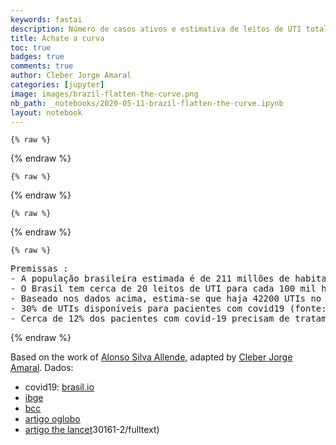 ```yaml
---
keywords: fastai
description: Número de casos ativos e estimativa de leitos de UTI total e para pacientes covid-19
title: Achate a curva
toc: true
badges: true
comments: true
author: Cleber Jorge Amaral
categories: [jupyter]
image: images/brazil-flatten-the-curve.png
nb_path: _notebooks/2020-05-11-brazil-flatten-the-curve.ipynb
layout: notebook
---
```


<!--
#################################################
### THIS FILE WAS AUTOGENERATED! DO NOT EDIT! ###
#################################################
# file to edit: _notebooks/2020-05-11-brazil-flatten-the-curve.ipynb
-->

<div class="container" id="notebook-container">
        
    {% raw %}
    
<div class="cell border-box-sizing code_cell rendered">

</div>
    {% endraw %}

    {% raw %}
    
<div class="cell border-box-sizing code_cell rendered">

<div class="output_wrapper">
<div class="output">

<div class="output_area">


<div class="output_html rendered_html output_subarea output_execute_result">

<div id="altair-viz-250227a512f149839917bbe70cc0fc7e"></div>
<script type="text/javascript">
  (function(spec, embedOpt){
    let outputDiv = document.currentScript.previousElementSibling;
    if (outputDiv.id !== "altair-viz-250227a512f149839917bbe70cc0fc7e") {
      outputDiv = document.getElementById("altair-viz-250227a512f149839917bbe70cc0fc7e");
    }
    const paths = {
      "vega": "https://cdn.jsdelivr.net/npm//vega@5?noext",
      "vega-lib": "https://cdn.jsdelivr.net/npm//vega-lib?noext",
      "vega-lite": "https://cdn.jsdelivr.net/npm//vega-lite@4.8.1?noext",
      "vega-embed": "https://cdn.jsdelivr.net/npm//vega-embed@6?noext",
    };

    function loadScript(lib) {
      return new Promise(function(resolve, reject) {
        var s = document.createElement('script');
        s.src = paths[lib];
        s.async = true;
        s.onload = () => resolve(paths[lib]);
        s.onerror = () => reject(`Error loading script: ${paths[lib]}`);
        document.getElementsByTagName("head")[0].appendChild(s);
      });
    }

    function showError(err) {
      outputDiv.innerHTML = `<div class="error" style="color:red;">${err}</div>`;
      throw err;
    }

    function displayChart(vegaEmbed) {
      vegaEmbed(outputDiv, spec, embedOpt)
        .catch(err => showError(`Javascript Error: ${err.message}<br>This usually means there's a typo in your chart specification. See the javascript console for the full traceback.`));
    }

    if(typeof define === "function" && define.amd) {
      requirejs.config({paths});
      require(["vega-embed"], displayChart, err => showError(`Error loading script: ${err.message}`));
    } else if (typeof vegaEmbed === "function") {
      displayChart(vegaEmbed);
    } else {
      loadScript("vega")
        .then(() => loadScript("vega-lite"))
        .then(() => loadScript("vega-embed"))
        .catch(showError)
        .then(() => displayChart(vegaEmbed));
    }
  })({"config": {"view": {"continuousWidth": 400, "continuousHeight": 300}}, "hconcat": [{"layer": [{"data": {"name": "data-e6527492c3ae2d87a84191bd69ef04b0"}, "mark": "bar", "encoding": {"color": {"condition": {"type": "nominal", "field": "Pacientes", "legend": null, "scale": {"scheme": "tableau20"}, "selection": "selector001"}, "value": "lightgray"}, "order": {"type": "nominal", "field": "Pacientes", "sort": "ascending"}, "tooltip": [{"type": "nominal", "field": "Data"}, {"type": "quantitative", "field": "Casos Ativos"}], "x": {"type": "ordinal", "axis": {"title": "Data"}, "field": "Data"}, "y": {"type": "quantitative", "axis": {"title": "Casos Ativos"}, "field": "Casos Ativos"}}, "height": 400, "selection": {"selector001": {"type": "multi", "fields": ["Pacientes"], "on": "mouseover"}}, "title": ["Achate a curva - apenas os ativos que estima-se que precisem de UTI", " * ver premissas"], "width": 600}, {"data": {"name": "data-a8e258c4b98eac00fc6306dfd7e88f80"}, "mark": {"type": "rule", "color": "#E15759", "strokeWidth": 2}, "encoding": {"y": {"type": "quantitative", "field": "y"}}}, {"data": {"name": "data-a8e258c4b98eac00fc6306dfd7e88f80"}, "mark": {"type": "text", "align": "left", "color": "#E15759", "dy": 10, "strokeWidth": 1, "x": 5}, "encoding": {"text": {"value": "UTIs para pacientes COVID19: 12660"}, "y": {"type": "quantitative", "field": "y"}}}]}, {"data": {"name": "data-e6527492c3ae2d87a84191bd69ef04b0"}, "mark": "point", "encoding": {"color": {"condition": {"type": "nominal", "field": "Pacientes", "legend": null, "scale": {"scheme": "tableau20"}, "selection": "selector001"}, "value": "lightgray"}, "y": {"type": "nominal", "axis": {"orient": "right"}, "field": "Pacientes"}}}], "$schema": "https://vega.github.io/schema/vega-lite/v4.8.1.json", "datasets": {"data-e6527492c3ae2d87a84191bd69ef04b0": [{"Estado": "actives", "Data": "01/22/20", "Casos Ativos": 0.0, "Pacientes": "Precisam de UTI"}, {"Estado": "actives", "Data": "01/23/20", "Casos Ativos": 0.0, "Pacientes": "Precisam de UTI"}, {"Estado": "actives", "Data": "01/24/20", "Casos Ativos": 0.0, "Pacientes": "Precisam de UTI"}, {"Estado": "actives", "Data": "01/25/20", "Casos Ativos": 0.0, "Pacientes": "Precisam de UTI"}, {"Estado": "actives", "Data": "01/26/20", "Casos Ativos": 0.0, "Pacientes": "Precisam de UTI"}, {"Estado": "actives", "Data": "01/27/20", "Casos Ativos": 0.0, "Pacientes": "Precisam de UTI"}, {"Estado": "actives", "Data": "01/28/20", "Casos Ativos": 0.0, "Pacientes": "Precisam de UTI"}, {"Estado": "actives", "Data": "01/29/20", "Casos Ativos": 0.0, "Pacientes": "Precisam de UTI"}, {"Estado": "actives", "Data": "01/30/20", "Casos Ativos": 0.0, "Pacientes": "Precisam de UTI"}, {"Estado": "actives", "Data": "01/31/20", "Casos Ativos": 0.0, "Pacientes": "Precisam de UTI"}, {"Estado": "actives", "Data": "02/01/20", "Casos Ativos": 0.0, "Pacientes": "Precisam de UTI"}, {"Estado": "actives", "Data": "02/02/20", "Casos Ativos": 0.0, "Pacientes": "Precisam de UTI"}, {"Estado": "actives", "Data": "02/03/20", "Casos Ativos": 0.0, "Pacientes": "Precisam de UTI"}, {"Estado": "actives", "Data": "02/04/20", "Casos Ativos": 0.0, "Pacientes": "Precisam de UTI"}, {"Estado": "actives", "Data": "02/05/20", "Casos Ativos": 0.0, "Pacientes": "Precisam de UTI"}, {"Estado": "actives", "Data": "02/06/20", "Casos Ativos": 0.0, "Pacientes": "Precisam de UTI"}, {"Estado": "actives", "Data": "02/07/20", "Casos Ativos": 0.0, "Pacientes": "Precisam de UTI"}, {"Estado": "actives", "Data": "02/08/20", "Casos Ativos": 0.0, "Pacientes": "Precisam de UTI"}, {"Estado": "actives", "Data": "02/09/20", "Casos Ativos": 0.0, "Pacientes": "Precisam de UTI"}, {"Estado": "actives", "Data": "02/10/20", "Casos Ativos": 0.0, "Pacientes": "Precisam de UTI"}, {"Estado": "actives", "Data": "02/11/20", "Casos Ativos": 0.0, "Pacientes": "Precisam de UTI"}, {"Estado": "actives", "Data": "02/12/20", "Casos Ativos": 0.0, "Pacientes": "Precisam de UTI"}, {"Estado": "actives", "Data": "02/13/20", "Casos Ativos": 0.0, "Pacientes": "Precisam de UTI"}, {"Estado": "actives", "Data": "02/14/20", "Casos Ativos": 0.0, "Pacientes": "Precisam de UTI"}, {"Estado": "actives", "Data": "02/15/20", "Casos Ativos": 0.0, "Pacientes": "Precisam de UTI"}, {"Estado": "actives", "Data": "02/16/20", "Casos Ativos": 0.0, "Pacientes": "Precisam de UTI"}, {"Estado": "actives", "Data": "02/17/20", "Casos Ativos": 0.0, "Pacientes": "Precisam de UTI"}, {"Estado": "actives", "Data": "02/18/20", "Casos Ativos": 0.0, "Pacientes": "Precisam de UTI"}, {"Estado": "actives", "Data": "02/19/20", "Casos Ativos": 0.0, "Pacientes": "Precisam de UTI"}, {"Estado": "actives", "Data": "02/20/20", "Casos Ativos": 0.0, "Pacientes": "Precisam de UTI"}, {"Estado": "actives", "Data": "02/21/20", "Casos Ativos": 0.0, "Pacientes": "Precisam de UTI"}, {"Estado": "actives", "Data": "02/22/20", "Casos Ativos": 0.0, "Pacientes": "Precisam de UTI"}, {"Estado": "actives", "Data": "02/23/20", "Casos Ativos": 0.0, "Pacientes": "Precisam de UTI"}, {"Estado": "actives", "Data": "02/24/20", "Casos Ativos": 0.0, "Pacientes": "Precisam de UTI"}, {"Estado": "actives", "Data": "02/25/20", "Casos Ativos": 0.0, "Pacientes": "Precisam de UTI"}, {"Estado": "actives", "Data": "02/26/20", "Casos Ativos": 0.12, "Pacientes": "Precisam de UTI"}, {"Estado": "actives", "Data": "02/27/20", "Casos Ativos": 0.12, "Pacientes": "Precisam de UTI"}, {"Estado": "actives", "Data": "02/28/20", "Casos Ativos": 0.12, "Pacientes": "Precisam de UTI"}, {"Estado": "actives", "Data": "02/29/20", "Casos Ativos": 0.24, "Pacientes": "Precisam de UTI"}, {"Estado": "actives", "Data": "03/01/20", "Casos Ativos": 0.24, "Pacientes": "Precisam de UTI"}, {"Estado": "actives", "Data": "03/02/20", "Casos Ativos": 0.24, "Pacientes": "Precisam de UTI"}, {"Estado": "actives", "Data": "03/03/20", "Casos Ativos": 0.24, "Pacientes": "Precisam de UTI"}, {"Estado": "actives", "Data": "03/04/20", "Casos Ativos": 0.48, "Pacientes": "Precisam de UTI"}, {"Estado": "actives", "Data": "03/05/20", "Casos Ativos": 0.48, "Pacientes": "Precisam de UTI"}, {"Estado": "actives", "Data": "03/06/20", "Casos Ativos": 1.56, "Pacientes": "Precisam de UTI"}, {"Estado": "actives", "Data": "03/07/20", "Casos Ativos": 1.56, "Pacientes": "Precisam de UTI"}, {"Estado": "actives", "Data": "03/08/20", "Casos Ativos": 2.4, "Pacientes": "Precisam de UTI"}, {"Estado": "actives", "Data": "03/09/20", "Casos Ativos": 3.0, "Pacientes": "Precisam de UTI"}, {"Estado": "actives", "Data": "03/10/20", "Casos Ativos": 3.7199999999999998, "Pacientes": "Precisam de UTI"}, {"Estado": "actives", "Data": "03/11/20", "Casos Ativos": 4.56, "Pacientes": "Precisam de UTI"}, {"Estado": "actives", "Data": "03/12/20", "Casos Ativos": 6.24, "Pacientes": "Precisam de UTI"}, {"Estado": "actives", "Data": "03/13/20", "Casos Ativos": 18.12, "Pacientes": "Precisam de UTI"}, {"Estado": "actives", "Data": "03/14/20", "Casos Ativos": 18.12, "Pacientes": "Precisam de UTI"}, {"Estado": "actives", "Data": "03/15/20", "Casos Ativos": 19.439999999999998, "Pacientes": "Precisam de UTI"}, {"Estado": "actives", "Data": "03/16/20", "Casos Ativos": 23.88, "Pacientes": "Precisam de UTI"}, {"Estado": "actives", "Data": "03/17/20", "Casos Ativos": 38.28, "Pacientes": "Precisam de UTI"}, {"Estado": "actives", "Data": "03/18/20", "Casos Ativos": 44.4, "Pacientes": "Precisam de UTI"}, {"Estado": "actives", "Data": "03/19/20", "Casos Ativos": 74.28, "Pacientes": "Precisam de UTI"}, {"Estado": "actives", "Data": "03/20/20", "Casos Ativos": 94.92, "Pacientes": "Precisam de UTI"}, {"Estado": "actives", "Data": "03/21/20", "Casos Ativos": 122.28, "Pacientes": "Precisam de UTI"}, {"Estado": "actives", "Data": "03/22/20", "Casos Ativos": 185.28, "Pacientes": "Precisam de UTI"}, {"Estado": "actives", "Data": "03/23/20", "Casos Ativos": 230.64, "Pacientes": "Precisam de UTI"}, {"Estado": "actives", "Data": "03/24/20", "Casos Ativos": 269.4, "Pacientes": "Precisam de UTI"}, {"Estado": "actives", "Data": "03/25/20", "Casos Ativos": 306.24, "Pacientes": "Precisam de UTI"}, {"Estado": "actives", "Data": "03/26/20", "Casos Ativos": 357.47999999999996, "Pacientes": "Precisam de UTI"}, {"Estado": "actives", "Data": "03/27/20", "Casos Ativos": 409.32, "Pacientes": "Precisam de UTI"}, {"Estado": "actives", "Data": "03/28/20", "Casos Ativos": 467.76, "Pacientes": "Precisam de UTI"}, {"Estado": "actives", "Data": "03/29/20", "Casos Ativos": 510.0, "Pacientes": "Precisam de UTI"}, {"Estado": "actives", "Data": "03/30/20", "Casos Ativos": 535.0799999999999, "Pacientes": "Precisam de UTI"}, {"Estado": "actives", "Data": "03/31/20", "Casos Ativos": 670.8, "Pacientes": "Precisam de UTI"}, {"Estado": "actives", "Data": "04/01/20", "Casos Ativos": 805.0799999999999, "Pacientes": "Precisam de UTI"}, {"Estado": "actives", "Data": "04/02/20", "Casos Ativos": 950.04, "Pacientes": "Precisam de UTI"}, {"Estado": "actives", "Data": "04/03/20", "Casos Ativos": 1071.48, "Pacientes": "Precisam de UTI"}, {"Estado": "actives", "Data": "04/04/20", "Casos Ativos": 1227.96, "Pacientes": "Precisam de UTI"}, {"Estado": "actives", "Data": "04/05/20", "Casos Ativos": 1320.36, "Pacientes": "Precisam de UTI"}, {"Estado": "actives", "Data": "04/06/20", "Casos Ativos": 1444.08, "Pacientes": "Precisam de UTI"}, {"Estado": "actives", "Data": "04/07/20", "Casos Ativos": 1668.84, "Pacientes": "Precisam de UTI"}, {"Estado": "actives", "Data": "04/08/20", "Casos Ativos": 1925.1599999999999, "Pacientes": "Precisam de UTI"}, {"Estado": "actives", "Data": "04/09/20", "Casos Ativos": 2150.2799999999997, "Pacientes": "Precisam de UTI"}, {"Estado": "actives", "Data": "04/10/20", "Casos Ativos": 2335.7999999999997, "Pacientes": "Precisam de UTI"}, {"Estado": "actives", "Data": "04/11/20", "Casos Ativos": 2466.48, "Pacientes": "Precisam de UTI"}, {"Estado": "actives", "Data": "04/12/20", "Casos Ativos": 2642.2799999999997, "Pacientes": "Precisam de UTI"}, {"Estado": "actives", "Data": "04/13/20", "Casos Ativos": 2790.8399999999997, "Pacientes": "Precisam de UTI"}, {"Estado": "actives", "Data": "04/14/20", "Casos Ativos": 2665.92, "Pacientes": "Precisam de UTI"}, {"Estado": "actives", "Data": "04/15/20", "Casos Ativos": 1715.28, "Pacientes": "Precisam de UTI"}, {"Estado": "actives", "Data": "04/16/20", "Casos Ativos": 1967.8799999999999, "Pacientes": "Precisam de UTI"}, {"Estado": "actives", "Data": "04/17/20", "Casos Ativos": 2358.72, "Pacientes": "Precisam de UTI"}, {"Estado": "actives", "Data": "04/18/20", "Casos Ativos": 2715.8399999999997, "Pacientes": "Precisam de UTI"}, {"Estado": "actives", "Data": "04/19/20", "Casos Ativos": 1982.8799999999999, "Pacientes": "Precisam de UTI"}, {"Estado": "actives", "Data": "04/20/20", "Casos Ativos": 2233.56, "Pacientes": "Precisam de UTI"}, {"Estado": "actives", "Data": "04/21/20", "Casos Ativos": 2410.56, "Pacientes": "Precisam de UTI"}, {"Estado": "actives", "Data": "04/22/20", "Casos Ativos": 2452.68, "Pacientes": "Precisam de UTI"}, {"Estado": "actives", "Data": "04/23/20", "Casos Ativos": 2815.56, "Pacientes": "Precisam de UTI"}, {"Estado": "actives", "Data": "04/24/20", "Casos Ativos": 3166.56, "Pacientes": "Precisam de UTI"}, {"Estado": "actives", "Data": "04/25/20", "Casos Ativos": 3619.68, "Pacientes": "Precisam de UTI"}, {"Estado": "actives", "Data": "04/26/20", "Casos Ativos": 3953.7599999999998, "Pacientes": "Precisam de UTI"}, {"Estado": "actives", "Data": "04/27/20", "Casos Ativos": 4356.48, "Pacientes": "Precisam de UTI"}, {"Estado": "actives", "Data": "04/28/20", "Casos Ativos": 4882.92, "Pacientes": "Precisam de UTI"}, {"Estado": "actives", "Data": "04/29/20", "Casos Ativos": 5466.36, "Pacientes": "Precisam de UTI"}, {"Estado": "actives", "Data": "04/30/20", "Casos Ativos": 6150.24, "Pacientes": "Precisam de UTI"}, {"Estado": "actives", "Data": "05/01/20", "Casos Ativos": 6499.5599999999995, "Pacientes": "Precisam de UTI"}, {"Estado": "actives", "Data": "05/02/20", "Casos Ativos": 6739.5599999999995, "Pacientes": "Precisam de UTI"}, {"Estado": "actives", "Data": "05/03/20", "Casos Ativos": 7060.2, "Pacientes": "Precisam de UTI"}, {"Estado": "actives", "Data": "05/04/20", "Casos Ativos": 7536.599999999999, "Pacientes": "Precisam de UTI"}, {"Estado": "actives", "Data": "05/05/20", "Casos Ativos": 8068.08, "Pacientes": "Precisam de UTI"}, {"Estado": "actives", "Data": "05/06/20", "Casos Ativos": 9028.92, "Pacientes": "Precisam de UTI"}, {"Estado": "actives", "Data": "05/07/20", "Casos Ativos": 9650.76, "Pacientes": "Precisam de UTI"}, {"Estado": "actives", "Data": "05/08/20", "Casos Ativos": 10511.64, "Pacientes": "Precisam de UTI"}, {"Estado": "actives", "Data": "05/09/20", "Casos Ativos": 11325.119999999999, "Pacientes": "Precisam de UTI"}, {"Estado": "actives", "Data": "05/10/20", "Casos Ativos": 11729.039999999999, "Pacientes": "Precisam de UTI"}], "data-a8e258c4b98eac00fc6306dfd7e88f80": [{"y": 12660.0}]}}, {"mode": "vega-lite"});
</script>
</div>

</div>

</div>
</div>

</div>
    {% endraw %}

    {% raw %}
    
<div class="cell border-box-sizing code_cell rendered">

<div class="output_wrapper">
<div class="output">

<div class="output_area">


<div class="output_html rendered_html output_subarea output_execute_result">

<div id="altair-viz-179b58ebe14349128d677128edd9dc77"></div>
<script type="text/javascript">
  (function(spec, embedOpt){
    let outputDiv = document.currentScript.previousElementSibling;
    if (outputDiv.id !== "altair-viz-179b58ebe14349128d677128edd9dc77") {
      outputDiv = document.getElementById("altair-viz-179b58ebe14349128d677128edd9dc77");
    }
    const paths = {
      "vega": "https://cdn.jsdelivr.net/npm//vega@5?noext",
      "vega-lib": "https://cdn.jsdelivr.net/npm//vega-lib?noext",
      "vega-lite": "https://cdn.jsdelivr.net/npm//vega-lite@4.8.1?noext",
      "vega-embed": "https://cdn.jsdelivr.net/npm//vega-embed@6?noext",
    };

    function loadScript(lib) {
      return new Promise(function(resolve, reject) {
        var s = document.createElement('script');
        s.src = paths[lib];
        s.async = true;
        s.onload = () => resolve(paths[lib]);
        s.onerror = () => reject(`Error loading script: ${paths[lib]}`);
        document.getElementsByTagName("head")[0].appendChild(s);
      });
    }

    function showError(err) {
      outputDiv.innerHTML = `<div class="error" style="color:red;">${err}</div>`;
      throw err;
    }

    function displayChart(vegaEmbed) {
      vegaEmbed(outputDiv, spec, embedOpt)
        .catch(err => showError(`Javascript Error: ${err.message}<br>This usually means there's a typo in your chart specification. See the javascript console for the full traceback.`));
    }

    if(typeof define === "function" && define.amd) {
      requirejs.config({paths});
      require(["vega-embed"], displayChart, err => showError(`Error loading script: ${err.message}`));
    } else if (typeof vegaEmbed === "function") {
      displayChart(vegaEmbed);
    } else {
      loadScript("vega")
        .then(() => loadScript("vega-lite"))
        .then(() => loadScript("vega-embed"))
        .catch(showError)
        .then(() => displayChart(vegaEmbed));
    }
  })({"config": {"view": {"continuousWidth": 400, "continuousHeight": 300}}, "hconcat": [{"layer": [{"data": {"name": "data-48439591784aeef7e84be910f09f6bb3"}, "mark": "bar", "encoding": {"color": {"condition": {"type": "nominal", "field": "Pacientes", "legend": null, "scale": {"scheme": "tableau20"}, "selection": "selector002"}, "value": "lightgray"}, "order": {"type": "nominal", "field": "Pacientes", "sort": "ascending"}, "tooltip": [{"type": "nominal", "field": "Data"}, {"type": "quantitative", "field": "Casos Ativos"}], "x": {"type": "ordinal", "axis": {"title": "Data"}, "field": "Data"}, "y": {"type": "quantitative", "axis": {"title": "Casos Ativos"}, "field": "Casos Ativos"}}, "height": 400, "selection": {"selector002": {"type": "multi", "fields": ["Pacientes"], "on": "mouseover"}}, "title": ["Achate a curva - todos os casos ativos", " * ver premissas"], "width": 600}, {"data": {"name": "data-a8e258c4b98eac00fc6306dfd7e88f80"}, "mark": {"type": "rule", "color": "#E15759", "strokeWidth": 2}, "encoding": {"y": {"type": "quantitative", "field": "y"}}}, {"data": {"name": "data-a8e258c4b98eac00fc6306dfd7e88f80"}, "mark": {"type": "text", "align": "left", "color": "#E15759", "dy": 10, "strokeWidth": 1, "x": 5}, "encoding": {"text": {"value": "UTIs para pacientes COVID19: 12660"}, "y": {"type": "quantitative", "field": "y"}}}, {"data": {"name": "data-ccc60f8fdcefd8b36dd3343a5cd4dba5"}, "mark": {"type": "rule", "color": "#F28E2B", "strokeWidth": 2}, "encoding": {"y": {"type": "quantitative", "field": "y"}}}, {"data": {"name": "data-ccc60f8fdcefd8b36dd3343a5cd4dba5"}, "mark": {"type": "text", "align": "left", "color": "#E15759", "dy": 10, "strokeWidth": 1, "x": 5}, "encoding": {"text": {"value": "Total de UTIs: 42200"}, "y": {"type": "quantitative", "field": "y"}}}]}, {"data": {"name": "data-48439591784aeef7e84be910f09f6bb3"}, "mark": "point", "encoding": {"color": {"condition": {"type": "nominal", "field": "Pacientes", "legend": null, "scale": {"scheme": "tableau20"}, "selection": "selector002"}, "value": "lightgray"}, "y": {"type": "nominal", "axis": {"orient": "right"}, "field": "Pacientes"}}}], "$schema": "https://vega.github.io/schema/vega-lite/v4.8.1.json", "datasets": {"data-48439591784aeef7e84be910f09f6bb3": [{"Estado": "actives", "Data": "01/22/20", "Casos Ativos": 0.0, "Pacientes": "Precisam de UTI"}, {"Estado": "actives", "Data": "01/23/20", "Casos Ativos": 0.0, "Pacientes": "Precisam de UTI"}, {"Estado": "actives", "Data": "01/24/20", "Casos Ativos": 0.0, "Pacientes": "Precisam de UTI"}, {"Estado": "actives", "Data": "01/25/20", "Casos Ativos": 0.0, "Pacientes": "Precisam de UTI"}, {"Estado": "actives", "Data": "01/26/20", "Casos Ativos": 0.0, "Pacientes": "Precisam de UTI"}, {"Estado": "actives", "Data": "01/27/20", "Casos Ativos": 0.0, "Pacientes": "Precisam de UTI"}, {"Estado": "actives", "Data": "01/28/20", "Casos Ativos": 0.0, "Pacientes": "Precisam de UTI"}, {"Estado": "actives", "Data": "01/29/20", "Casos Ativos": 0.0, "Pacientes": "Precisam de UTI"}, {"Estado": "actives", "Data": "01/30/20", "Casos Ativos": 0.0, "Pacientes": "Precisam de UTI"}, {"Estado": "actives", "Data": "01/31/20", "Casos Ativos": 0.0, "Pacientes": "Precisam de UTI"}, {"Estado": "actives", "Data": "02/01/20", "Casos Ativos": 0.0, "Pacientes": "Precisam de UTI"}, {"Estado": "actives", "Data": "02/02/20", "Casos Ativos": 0.0, "Pacientes": "Precisam de UTI"}, {"Estado": "actives", "Data": "02/03/20", "Casos Ativos": 0.0, "Pacientes": "Precisam de UTI"}, {"Estado": "actives", "Data": "02/04/20", "Casos Ativos": 0.0, "Pacientes": "Precisam de UTI"}, {"Estado": "actives", "Data": "02/05/20", "Casos Ativos": 0.0, "Pacientes": "Precisam de UTI"}, {"Estado": "actives", "Data": "02/06/20", "Casos Ativos": 0.0, "Pacientes": "Precisam de UTI"}, {"Estado": "actives", "Data": "02/07/20", "Casos Ativos": 0.0, "Pacientes": "Precisam de UTI"}, {"Estado": "actives", "Data": "02/08/20", "Casos Ativos": 0.0, "Pacientes": "Precisam de UTI"}, {"Estado": "actives", "Data": "02/09/20", "Casos Ativos": 0.0, "Pacientes": "Precisam de UTI"}, {"Estado": "actives", "Data": "02/10/20", "Casos Ativos": 0.0, "Pacientes": "Precisam de UTI"}, {"Estado": "actives", "Data": "02/11/20", "Casos Ativos": 0.0, "Pacientes": "Precisam de UTI"}, {"Estado": "actives", "Data": "02/12/20", "Casos Ativos": 0.0, "Pacientes": "Precisam de UTI"}, {"Estado": "actives", "Data": "02/13/20", "Casos Ativos": 0.0, "Pacientes": "Precisam de UTI"}, {"Estado": "actives", "Data": "02/14/20", "Casos Ativos": 0.0, "Pacientes": "Precisam de UTI"}, {"Estado": "actives", "Data": "02/15/20", "Casos Ativos": 0.0, "Pacientes": "Precisam de UTI"}, {"Estado": "actives", "Data": "02/16/20", "Casos Ativos": 0.0, "Pacientes": "Precisam de UTI"}, {"Estado": "actives", "Data": "02/17/20", "Casos Ativos": 0.0, "Pacientes": "Precisam de UTI"}, {"Estado": "actives", "Data": "02/18/20", "Casos Ativos": 0.0, "Pacientes": "Precisam de UTI"}, {"Estado": "actives", "Data": "02/19/20", "Casos Ativos": 0.0, "Pacientes": "Precisam de UTI"}, {"Estado": "actives", "Data": "02/20/20", "Casos Ativos": 0.0, "Pacientes": "Precisam de UTI"}, {"Estado": "actives", "Data": "02/21/20", "Casos Ativos": 0.0, "Pacientes": "Precisam de UTI"}, {"Estado": "actives", "Data": "02/22/20", "Casos Ativos": 0.0, "Pacientes": "Precisam de UTI"}, {"Estado": "actives", "Data": "02/23/20", "Casos Ativos": 0.0, "Pacientes": "Precisam de UTI"}, {"Estado": "actives", "Data": "02/24/20", "Casos Ativos": 0.0, "Pacientes": "Precisam de UTI"}, {"Estado": "actives", "Data": "02/25/20", "Casos Ativos": 0.0, "Pacientes": "Precisam de UTI"}, {"Estado": "actives", "Data": "02/26/20", "Casos Ativos": 0.12, "Pacientes": "Precisam de UTI"}, {"Estado": "actives", "Data": "02/27/20", "Casos Ativos": 0.12, "Pacientes": "Precisam de UTI"}, {"Estado": "actives", "Data": "02/28/20", "Casos Ativos": 0.12, "Pacientes": "Precisam de UTI"}, {"Estado": "actives", "Data": "02/29/20", "Casos Ativos": 0.24, "Pacientes": "Precisam de UTI"}, {"Estado": "actives", "Data": "03/01/20", "Casos Ativos": 0.24, "Pacientes": "Precisam de UTI"}, {"Estado": "actives", "Data": "03/02/20", "Casos Ativos": 0.24, "Pacientes": "Precisam de UTI"}, {"Estado": "actives", "Data": "03/03/20", "Casos Ativos": 0.24, "Pacientes": "Precisam de UTI"}, {"Estado": "actives", "Data": "03/04/20", "Casos Ativos": 0.48, "Pacientes": "Precisam de UTI"}, {"Estado": "actives", "Data": "03/05/20", "Casos Ativos": 0.48, "Pacientes": "Precisam de UTI"}, {"Estado": "actives", "Data": "03/06/20", "Casos Ativos": 1.56, "Pacientes": "Precisam de UTI"}, {"Estado": "actives", "Data": "03/07/20", "Casos Ativos": 1.56, "Pacientes": "Precisam de UTI"}, {"Estado": "actives", "Data": "03/08/20", "Casos Ativos": 2.4, "Pacientes": "Precisam de UTI"}, {"Estado": "actives", "Data": "03/09/20", "Casos Ativos": 3.0, "Pacientes": "Precisam de UTI"}, {"Estado": "actives", "Data": "03/10/20", "Casos Ativos": 3.7199999999999998, "Pacientes": "Precisam de UTI"}, {"Estado": "actives", "Data": "03/11/20", "Casos Ativos": 4.56, "Pacientes": "Precisam de UTI"}, {"Estado": "actives", "Data": "03/12/20", "Casos Ativos": 6.24, "Pacientes": "Precisam de UTI"}, {"Estado": "actives", "Data": "03/13/20", "Casos Ativos": 18.12, "Pacientes": "Precisam de UTI"}, {"Estado": "actives", "Data": "03/14/20", "Casos Ativos": 18.12, "Pacientes": "Precisam de UTI"}, {"Estado": "actives", "Data": "03/15/20", "Casos Ativos": 19.439999999999998, "Pacientes": "Precisam de UTI"}, {"Estado": "actives", "Data": "03/16/20", "Casos Ativos": 23.88, "Pacientes": "Precisam de UTI"}, {"Estado": "actives", "Data": "03/17/20", "Casos Ativos": 38.28, "Pacientes": "Precisam de UTI"}, {"Estado": "actives", "Data": "03/18/20", "Casos Ativos": 44.4, "Pacientes": "Precisam de UTI"}, {"Estado": "actives", "Data": "03/19/20", "Casos Ativos": 74.28, "Pacientes": "Precisam de UTI"}, {"Estado": "actives", "Data": "03/20/20", "Casos Ativos": 94.92, "Pacientes": "Precisam de UTI"}, {"Estado": "actives", "Data": "03/21/20", "Casos Ativos": 122.28, "Pacientes": "Precisam de UTI"}, {"Estado": "actives", "Data": "03/22/20", "Casos Ativos": 185.28, "Pacientes": "Precisam de UTI"}, {"Estado": "actives", "Data": "03/23/20", "Casos Ativos": 230.64, "Pacientes": "Precisam de UTI"}, {"Estado": "actives", "Data": "03/24/20", "Casos Ativos": 269.4, "Pacientes": "Precisam de UTI"}, {"Estado": "actives", "Data": "03/25/20", "Casos Ativos": 306.24, "Pacientes": "Precisam de UTI"}, {"Estado": "actives", "Data": "03/26/20", "Casos Ativos": 357.47999999999996, "Pacientes": "Precisam de UTI"}, {"Estado": "actives", "Data": "03/27/20", "Casos Ativos": 409.32, "Pacientes": "Precisam de UTI"}, {"Estado": "actives", "Data": "03/28/20", "Casos Ativos": 467.76, "Pacientes": "Precisam de UTI"}, {"Estado": "actives", "Data": "03/29/20", "Casos Ativos": 510.0, "Pacientes": "Precisam de UTI"}, {"Estado": "actives", "Data": "03/30/20", "Casos Ativos": 535.0799999999999, "Pacientes": "Precisam de UTI"}, {"Estado": "actives", "Data": "03/31/20", "Casos Ativos": 670.8, "Pacientes": "Precisam de UTI"}, {"Estado": "actives", "Data": "04/01/20", "Casos Ativos": 805.0799999999999, "Pacientes": "Precisam de UTI"}, {"Estado": "actives", "Data": "04/02/20", "Casos Ativos": 950.04, "Pacientes": "Precisam de UTI"}, {"Estado": "actives", "Data": "04/03/20", "Casos Ativos": 1071.48, "Pacientes": "Precisam de UTI"}, {"Estado": "actives", "Data": "04/04/20", "Casos Ativos": 1227.96, "Pacientes": "Precisam de UTI"}, {"Estado": "actives", "Data": "04/05/20", "Casos Ativos": 1320.36, "Pacientes": "Precisam de UTI"}, {"Estado": "actives", "Data": "04/06/20", "Casos Ativos": 1444.08, "Pacientes": "Precisam de UTI"}, {"Estado": "actives", "Data": "04/07/20", "Casos Ativos": 1668.84, "Pacientes": "Precisam de UTI"}, {"Estado": "actives", "Data": "04/08/20", "Casos Ativos": 1925.1599999999999, "Pacientes": "Precisam de UTI"}, {"Estado": "actives", "Data": "04/09/20", "Casos Ativos": 2150.2799999999997, "Pacientes": "Precisam de UTI"}, {"Estado": "actives", "Data": "04/10/20", "Casos Ativos": 2335.7999999999997, "Pacientes": "Precisam de UTI"}, {"Estado": "actives", "Data": "04/11/20", "Casos Ativos": 2466.48, "Pacientes": "Precisam de UTI"}, {"Estado": "actives", "Data": "04/12/20", "Casos Ativos": 2642.2799999999997, "Pacientes": "Precisam de UTI"}, {"Estado": "actives", "Data": "04/13/20", "Casos Ativos": 2790.8399999999997, "Pacientes": "Precisam de UTI"}, {"Estado": "actives", "Data": "04/14/20", "Casos Ativos": 2665.92, "Pacientes": "Precisam de UTI"}, {"Estado": "actives", "Data": "04/15/20", "Casos Ativos": 1715.28, "Pacientes": "Precisam de UTI"}, {"Estado": "actives", "Data": "04/16/20", "Casos Ativos": 1967.8799999999999, "Pacientes": "Precisam de UTI"}, {"Estado": "actives", "Data": "04/17/20", "Casos Ativos": 2358.72, "Pacientes": "Precisam de UTI"}, {"Estado": "actives", "Data": "04/18/20", "Casos Ativos": 2715.8399999999997, "Pacientes": "Precisam de UTI"}, {"Estado": "actives", "Data": "04/19/20", "Casos Ativos": 1982.8799999999999, "Pacientes": "Precisam de UTI"}, {"Estado": "actives", "Data": "04/20/20", "Casos Ativos": 2233.56, "Pacientes": "Precisam de UTI"}, {"Estado": "actives", "Data": "04/21/20", "Casos Ativos": 2410.56, "Pacientes": "Precisam de UTI"}, {"Estado": "actives", "Data": "04/22/20", "Casos Ativos": 2452.68, "Pacientes": "Precisam de UTI"}, {"Estado": "actives", "Data": "04/23/20", "Casos Ativos": 2815.56, "Pacientes": "Precisam de UTI"}, {"Estado": "actives", "Data": "04/24/20", "Casos Ativos": 3166.56, "Pacientes": "Precisam de UTI"}, {"Estado": "actives", "Data": "04/25/20", "Casos Ativos": 3619.68, "Pacientes": "Precisam de UTI"}, {"Estado": "actives", "Data": "04/26/20", "Casos Ativos": 3953.7599999999998, "Pacientes": "Precisam de UTI"}, {"Estado": "actives", "Data": "04/27/20", "Casos Ativos": 4356.48, "Pacientes": "Precisam de UTI"}, {"Estado": "actives", "Data": "04/28/20", "Casos Ativos": 4882.92, "Pacientes": "Precisam de UTI"}, {"Estado": "actives", "Data": "04/29/20", "Casos Ativos": 5466.36, "Pacientes": "Precisam de UTI"}, {"Estado": "actives", "Data": "04/30/20", "Casos Ativos": 6150.24, "Pacientes": "Precisam de UTI"}, {"Estado": "actives", "Data": "05/01/20", "Casos Ativos": 6499.5599999999995, "Pacientes": "Precisam de UTI"}, {"Estado": "actives", "Data": "05/02/20", "Casos Ativos": 6739.5599999999995, "Pacientes": "Precisam de UTI"}, {"Estado": "actives", "Data": "05/03/20", "Casos Ativos": 7060.2, "Pacientes": "Precisam de UTI"}, {"Estado": "actives", "Data": "05/04/20", "Casos Ativos": 7536.599999999999, "Pacientes": "Precisam de UTI"}, {"Estado": "actives", "Data": "05/05/20", "Casos Ativos": 8068.08, "Pacientes": "Precisam de UTI"}, {"Estado": "actives", "Data": "05/06/20", "Casos Ativos": 9028.92, "Pacientes": "Precisam de UTI"}, {"Estado": "actives", "Data": "05/07/20", "Casos Ativos": 9650.76, "Pacientes": "Precisam de UTI"}, {"Estado": "actives", "Data": "05/08/20", "Casos Ativos": 10511.64, "Pacientes": "Precisam de UTI"}, {"Estado": "actives", "Data": "05/09/20", "Casos Ativos": 11325.119999999999, "Pacientes": "Precisam de UTI"}, {"Estado": "actives", "Data": "05/10/20", "Casos Ativos": 11729.039999999999, "Pacientes": "Precisam de UTI"}, {"Estado": "actives", "Data": "01/22/20", "Casos Ativos": 0.0, "Pacientes": "Sem necessidade de UTI"}, {"Estado": "actives", "Data": "01/23/20", "Casos Ativos": 0.0, "Pacientes": "Sem necessidade de UTI"}, {"Estado": "actives", "Data": "01/24/20", "Casos Ativos": 0.0, "Pacientes": "Sem necessidade de UTI"}, {"Estado": "actives", "Data": "01/25/20", "Casos Ativos": 0.0, "Pacientes": "Sem necessidade de UTI"}, {"Estado": "actives", "Data": "01/26/20", "Casos Ativos": 0.0, "Pacientes": "Sem necessidade de UTI"}, {"Estado": "actives", "Data": "01/27/20", "Casos Ativos": 0.0, "Pacientes": "Sem necessidade de UTI"}, {"Estado": "actives", "Data": "01/28/20", "Casos Ativos": 0.0, "Pacientes": "Sem necessidade de UTI"}, {"Estado": "actives", "Data": "01/29/20", "Casos Ativos": 0.0, "Pacientes": "Sem necessidade de UTI"}, {"Estado": "actives", "Data": "01/30/20", "Casos Ativos": 0.0, "Pacientes": "Sem necessidade de UTI"}, {"Estado": "actives", "Data": "01/31/20", "Casos Ativos": 0.0, "Pacientes": "Sem necessidade de UTI"}, {"Estado": "actives", "Data": "02/01/20", "Casos Ativos": 0.0, "Pacientes": "Sem necessidade de UTI"}, {"Estado": "actives", "Data": "02/02/20", "Casos Ativos": 0.0, "Pacientes": "Sem necessidade de UTI"}, {"Estado": "actives", "Data": "02/03/20", "Casos Ativos": 0.0, "Pacientes": "Sem necessidade de UTI"}, {"Estado": "actives", "Data": "02/04/20", "Casos Ativos": 0.0, "Pacientes": "Sem necessidade de UTI"}, {"Estado": "actives", "Data": "02/05/20", "Casos Ativos": 0.0, "Pacientes": "Sem necessidade de UTI"}, {"Estado": "actives", "Data": "02/06/20", "Casos Ativos": 0.0, "Pacientes": "Sem necessidade de UTI"}, {"Estado": "actives", "Data": "02/07/20", "Casos Ativos": 0.0, "Pacientes": "Sem necessidade de UTI"}, {"Estado": "actives", "Data": "02/08/20", "Casos Ativos": 0.0, "Pacientes": "Sem necessidade de UTI"}, {"Estado": "actives", "Data": "02/09/20", "Casos Ativos": 0.0, "Pacientes": "Sem necessidade de UTI"}, {"Estado": "actives", "Data": "02/10/20", "Casos Ativos": 0.0, "Pacientes": "Sem necessidade de UTI"}, {"Estado": "actives", "Data": "02/11/20", "Casos Ativos": 0.0, "Pacientes": "Sem necessidade de UTI"}, {"Estado": "actives", "Data": "02/12/20", "Casos Ativos": 0.0, "Pacientes": "Sem necessidade de UTI"}, {"Estado": "actives", "Data": "02/13/20", "Casos Ativos": 0.0, "Pacientes": "Sem necessidade de UTI"}, {"Estado": "actives", "Data": "02/14/20", "Casos Ativos": 0.0, "Pacientes": "Sem necessidade de UTI"}, {"Estado": "actives", "Data": "02/15/20", "Casos Ativos": 0.0, "Pacientes": "Sem necessidade de UTI"}, {"Estado": "actives", "Data": "02/16/20", "Casos Ativos": 0.0, "Pacientes": "Sem necessidade de UTI"}, {"Estado": "actives", "Data": "02/17/20", "Casos Ativos": 0.0, "Pacientes": "Sem necessidade de UTI"}, {"Estado": "actives", "Data": "02/18/20", "Casos Ativos": 0.0, "Pacientes": "Sem necessidade de UTI"}, {"Estado": "actives", "Data": "02/19/20", "Casos Ativos": 0.0, "Pacientes": "Sem necessidade de UTI"}, {"Estado": "actives", "Data": "02/20/20", "Casos Ativos": 0.0, "Pacientes": "Sem necessidade de UTI"}, {"Estado": "actives", "Data": "02/21/20", "Casos Ativos": 0.0, "Pacientes": "Sem necessidade de UTI"}, {"Estado": "actives", "Data": "02/22/20", "Casos Ativos": 0.0, "Pacientes": "Sem necessidade de UTI"}, {"Estado": "actives", "Data": "02/23/20", "Casos Ativos": 0.0, "Pacientes": "Sem necessidade de UTI"}, {"Estado": "actives", "Data": "02/24/20", "Casos Ativos": 0.0, "Pacientes": "Sem necessidade de UTI"}, {"Estado": "actives", "Data": "02/25/20", "Casos Ativos": 0.0, "Pacientes": "Sem necessidade de UTI"}, {"Estado": "actives", "Data": "02/26/20", "Casos Ativos": 0.88, "Pacientes": "Sem necessidade de UTI"}, {"Estado": "actives", "Data": "02/27/20", "Casos Ativos": 0.88, "Pacientes": "Sem necessidade de UTI"}, {"Estado": "actives", "Data": "02/28/20", "Casos Ativos": 0.88, "Pacientes": "Sem necessidade de UTI"}, {"Estado": "actives", "Data": "02/29/20", "Casos Ativos": 1.76, "Pacientes": "Sem necessidade de UTI"}, {"Estado": "actives", "Data": "03/01/20", "Casos Ativos": 1.76, "Pacientes": "Sem necessidade de UTI"}, {"Estado": "actives", "Data": "03/02/20", "Casos Ativos": 1.76, "Pacientes": "Sem necessidade de UTI"}, {"Estado": "actives", "Data": "03/03/20", "Casos Ativos": 1.76, "Pacientes": "Sem necessidade de UTI"}, {"Estado": "actives", "Data": "03/04/20", "Casos Ativos": 3.52, "Pacientes": "Sem necessidade de UTI"}, {"Estado": "actives", "Data": "03/05/20", "Casos Ativos": 3.52, "Pacientes": "Sem necessidade de UTI"}, {"Estado": "actives", "Data": "03/06/20", "Casos Ativos": 11.44, "Pacientes": "Sem necessidade de UTI"}, {"Estado": "actives", "Data": "03/07/20", "Casos Ativos": 11.44, "Pacientes": "Sem necessidade de UTI"}, {"Estado": "actives", "Data": "03/08/20", "Casos Ativos": 17.6, "Pacientes": "Sem necessidade de UTI"}, {"Estado": "actives", "Data": "03/09/20", "Casos Ativos": 22.0, "Pacientes": "Sem necessidade de UTI"}, {"Estado": "actives", "Data": "03/10/20", "Casos Ativos": 27.28, "Pacientes": "Sem necessidade de UTI"}, {"Estado": "actives", "Data": "03/11/20", "Casos Ativos": 33.44, "Pacientes": "Sem necessidade de UTI"}, {"Estado": "actives", "Data": "03/12/20", "Casos Ativos": 45.76, "Pacientes": "Sem necessidade de UTI"}, {"Estado": "actives", "Data": "03/13/20", "Casos Ativos": 132.88, "Pacientes": "Sem necessidade de UTI"}, {"Estado": "actives", "Data": "03/14/20", "Casos Ativos": 132.88, "Pacientes": "Sem necessidade de UTI"}, {"Estado": "actives", "Data": "03/15/20", "Casos Ativos": 142.56, "Pacientes": "Sem necessidade de UTI"}, {"Estado": "actives", "Data": "03/16/20", "Casos Ativos": 175.12, "Pacientes": "Sem necessidade de UTI"}, {"Estado": "actives", "Data": "03/17/20", "Casos Ativos": 280.72, "Pacientes": "Sem necessidade de UTI"}, {"Estado": "actives", "Data": "03/18/20", "Casos Ativos": 325.6, "Pacientes": "Sem necessidade de UTI"}, {"Estado": "actives", "Data": "03/19/20", "Casos Ativos": 544.72, "Pacientes": "Sem necessidade de UTI"}, {"Estado": "actives", "Data": "03/20/20", "Casos Ativos": 696.08, "Pacientes": "Sem necessidade de UTI"}, {"Estado": "actives", "Data": "03/21/20", "Casos Ativos": 896.72, "Pacientes": "Sem necessidade de UTI"}, {"Estado": "actives", "Data": "03/22/20", "Casos Ativos": 1358.72, "Pacientes": "Sem necessidade de UTI"}, {"Estado": "actives", "Data": "03/23/20", "Casos Ativos": 1691.36, "Pacientes": "Sem necessidade de UTI"}, {"Estado": "actives", "Data": "03/24/20", "Casos Ativos": 1975.6, "Pacientes": "Sem necessidade de UTI"}, {"Estado": "actives", "Data": "03/25/20", "Casos Ativos": 2245.76, "Pacientes": "Sem necessidade de UTI"}, {"Estado": "actives", "Data": "03/26/20", "Casos Ativos": 2621.52, "Pacientes": "Sem necessidade de UTI"}, {"Estado": "actives", "Data": "03/27/20", "Casos Ativos": 3001.68, "Pacientes": "Sem necessidade de UTI"}, {"Estado": "actives", "Data": "03/28/20", "Casos Ativos": 3430.2400000000002, "Pacientes": "Sem necessidade de UTI"}, {"Estado": "actives", "Data": "03/29/20", "Casos Ativos": 3740.0, "Pacientes": "Sem necessidade de UTI"}, {"Estado": "actives", "Data": "03/30/20", "Casos Ativos": 3923.92, "Pacientes": "Sem necessidade de UTI"}, {"Estado": "actives", "Data": "03/31/20", "Casos Ativos": 4919.2, "Pacientes": "Sem necessidade de UTI"}, {"Estado": "actives", "Data": "04/01/20", "Casos Ativos": 5903.92, "Pacientes": "Sem necessidade de UTI"}, {"Estado": "actives", "Data": "04/02/20", "Casos Ativos": 6966.96, "Pacientes": "Sem necessidade de UTI"}, {"Estado": "actives", "Data": "04/03/20", "Casos Ativos": 7857.52, "Pacientes": "Sem necessidade de UTI"}, {"Estado": "actives", "Data": "04/04/20", "Casos Ativos": 9005.04, "Pacientes": "Sem necessidade de UTI"}, {"Estado": "actives", "Data": "04/05/20", "Casos Ativos": 9682.64, "Pacientes": "Sem necessidade de UTI"}, {"Estado": "actives", "Data": "04/06/20", "Casos Ativos": 10589.92, "Pacientes": "Sem necessidade de UTI"}, {"Estado": "actives", "Data": "04/07/20", "Casos Ativos": 12238.16, "Pacientes": "Sem necessidade de UTI"}, {"Estado": "actives", "Data": "04/08/20", "Casos Ativos": 14117.84, "Pacientes": "Sem necessidade de UTI"}, {"Estado": "actives", "Data": "04/09/20", "Casos Ativos": 15768.72, "Pacientes": "Sem necessidade de UTI"}, {"Estado": "actives", "Data": "04/10/20", "Casos Ativos": 17129.2, "Pacientes": "Sem necessidade de UTI"}, {"Estado": "actives", "Data": "04/11/20", "Casos Ativos": 18087.52, "Pacientes": "Sem necessidade de UTI"}, {"Estado": "actives", "Data": "04/12/20", "Casos Ativos": 19376.72, "Pacientes": "Sem necessidade de UTI"}, {"Estado": "actives", "Data": "04/13/20", "Casos Ativos": 20466.16, "Pacientes": "Sem necessidade de UTI"}, {"Estado": "actives", "Data": "04/14/20", "Casos Ativos": 19550.08, "Pacientes": "Sem necessidade de UTI"}, {"Estado": "actives", "Data": "04/15/20", "Casos Ativos": 12578.72, "Pacientes": "Sem necessidade de UTI"}, {"Estado": "actives", "Data": "04/16/20", "Casos Ativos": 14431.12, "Pacientes": "Sem necessidade de UTI"}, {"Estado": "actives", "Data": "04/17/20", "Casos Ativos": 17297.28, "Pacientes": "Sem necessidade de UTI"}, {"Estado": "actives", "Data": "04/18/20", "Casos Ativos": 19916.16, "Pacientes": "Sem necessidade de UTI"}, {"Estado": "actives", "Data": "04/19/20", "Casos Ativos": 14541.12, "Pacientes": "Sem necessidade de UTI"}, {"Estado": "actives", "Data": "04/20/20", "Casos Ativos": 16379.44, "Pacientes": "Sem necessidade de UTI"}, {"Estado": "actives", "Data": "04/21/20", "Casos Ativos": 17677.44, "Pacientes": "Sem necessidade de UTI"}, {"Estado": "actives", "Data": "04/22/20", "Casos Ativos": 17986.32, "Pacientes": "Sem necessidade de UTI"}, {"Estado": "actives", "Data": "04/23/20", "Casos Ativos": 20647.44, "Pacientes": "Sem necessidade de UTI"}, {"Estado": "actives", "Data": "04/24/20", "Casos Ativos": 23221.44, "Pacientes": "Sem necessidade de UTI"}, {"Estado": "actives", "Data": "04/25/20", "Casos Ativos": 26544.32, "Pacientes": "Sem necessidade de UTI"}, {"Estado": "actives", "Data": "04/26/20", "Casos Ativos": 28994.24, "Pacientes": "Sem necessidade de UTI"}, {"Estado": "actives", "Data": "04/27/20", "Casos Ativos": 31947.52, "Pacientes": "Sem necessidade de UTI"}, {"Estado": "actives", "Data": "04/28/20", "Casos Ativos": 35808.08, "Pacientes": "Sem necessidade de UTI"}, {"Estado": "actives", "Data": "04/29/20", "Casos Ativos": 40086.64, "Pacientes": "Sem necessidade de UTI"}, {"Estado": "actives", "Data": "04/30/20", "Casos Ativos": 45101.76, "Pacientes": "Sem necessidade de UTI"}, {"Estado": "actives", "Data": "05/01/20", "Casos Ativos": 47663.44, "Pacientes": "Sem necessidade de UTI"}, {"Estado": "actives", "Data": "05/02/20", "Casos Ativos": 49423.44, "Pacientes": "Sem necessidade de UTI"}, {"Estado": "actives", "Data": "05/03/20", "Casos Ativos": 51774.8, "Pacientes": "Sem necessidade de UTI"}, {"Estado": "actives", "Data": "05/04/20", "Casos Ativos": 55268.4, "Pacientes": "Sem necessidade de UTI"}, {"Estado": "actives", "Data": "05/05/20", "Casos Ativos": 59165.92, "Pacientes": "Sem necessidade de UTI"}, {"Estado": "actives", "Data": "05/06/20", "Casos Ativos": 66212.08, "Pacientes": "Sem necessidade de UTI"}, {"Estado": "actives", "Data": "05/07/20", "Casos Ativos": 70772.24, "Pacientes": "Sem necessidade de UTI"}, {"Estado": "actives", "Data": "05/08/20", "Casos Ativos": 77085.36, "Pacientes": "Sem necessidade de UTI"}, {"Estado": "actives", "Data": "05/09/20", "Casos Ativos": 83050.88, "Pacientes": "Sem necessidade de UTI"}, {"Estado": "actives", "Data": "05/10/20", "Casos Ativos": 86012.96, "Pacientes": "Sem necessidade de UTI"}], "data-a8e258c4b98eac00fc6306dfd7e88f80": [{"y": 12660.0}], "data-ccc60f8fdcefd8b36dd3343a5cd4dba5": [{"y": 42200.0}]}}, {"mode": "vega-lite"});
</script>
</div>

</div>

</div>
</div>

</div>
    {% endraw %}

    {% raw %}
    
<div class="cell border-box-sizing code_cell rendered">

<div class="output_wrapper">
<div class="output">

<div class="output_area">

<div class="output_subarea output_stream output_stdout output_text">
<pre>Premissas :
- A população brasileira estimada é de 211 millões de habitantes (fonte: ibge)
- O Brasil tem cerca de 20 leitos de UTI para cada 100 mil habitantes (fonte: bcc).
- Baseado nos dados acima, estima-se que haja 42200 UTIs no país.
- 30% de UTIs disponíveis para pacientes com covid19 (fonte: artigo oglobo)
- Cerca de 12% dos pacientes com covid-19 precisam de tratamento intensivo (fonte: artigo the lancet)
</pre>
</div>
</div>

</div>
</div>

</div>
    {% endraw %}

<div class="cell border-box-sizing text_cell rendered"><div class="inner_cell">
<div class="text_cell_render border-box-sizing rendered_html">
<p>Based on the work of <a href="https://covid19dashboards.com/jupyter/2020/04/27/Covid-19-Overview-Chile.html">Alonso Silva Allende</a>, adapted by <a href="http://cleberjamaral.github.io/">Cleber Jorge Amaral</a>. 
Dados:</p>
<ul>
<li>covid19: <a href="https://brasil.io/home/">brasil.io</a></li>
<li><a href="https://www.ibge.gov.br/apps/populacao/projecao//">ibge</a></li>
<li><a href="https://www.bbc.com/portuguese/brasil-52137553">bcc</a></li>
<li><a href="https://oglobo.globo.com/sociedade/coronavirus/coronavirus-ministerio-estima-que-sus-tem-de-12-13-mil-leitos-de-uti-disponiveis-para-atender-pacientes-1-24328523">artigo oglobo</a></li>
<li><a href="https://www.thelancet.com/journals/lanres/article/PIIS2213-2600(20">artigo the lancet</a>30161-2/fulltext)</li>
</ul>

</div>
</div>
</div>
</div>
 

